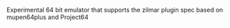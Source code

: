 Experimental 64 bit emulator that supports the zilmar plugin spec based on mupen64plus and Project64